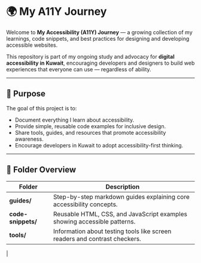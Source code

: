 # 🌍 My A11Y Journey

Welcome to **My Accessibility (A11Y) Journey** — a growing collection of my learnings, code snippets, and best practices for designing and developing accessible websites.

This repository is part of my ongoing study and advocacy for **digital accessibility in Kuwait**, encouraging developers and designers to build web experiences that everyone can use — regardless of ability.

---

## 📘 Purpose

The goal of this project is to:
- Document everything I learn about accessibility.
- Provide simple, reusable code examples for inclusive design.
- Share tools, guides, and resources that promote accessibility awareness.
- Encourage developers in Kuwait to adopt accessibility-first thinking.

---

## 🧭 Folder Overview

| Folder | Description |
|--------|--------------|
| **guides/** | Step-by-step markdown guides explaining core accessibility concepts. |
| **code-snippets/** | Reusable HTML, CSS, and JavaScript examples showing accessible patterns. |
| **tools/** | Information about testing tools like screen readers and contrast checkers. |
|
